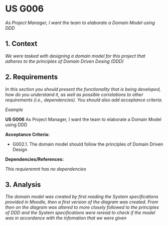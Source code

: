 # US G006

*As Project Manager, I want the team to elaborate a Domain Model using DDD*

## 1. Context

*We were tasked with designing a domain model for this project that adheres to the principles of Domain Driven Desing (DDD)*
## 2. Requirements

*In this section you should present the functionality that is being developed, how do you understand it, as well as possible correlations to other requirements (i.e., dependencies). You should also add acceptance criteria.*

*Example*

**US G006** As Project Manager, I want the team to elaborate a Domain Model using DDD

**Acceptance Criteria:**

- G002.1. The domain model should follow the principles of Domain Driven Design


**Dependencies/References:**

*This requieremnt has no dependencies*

## 3. Analysis

*The domain model was created by first reading the System specifications provided in Moodle, then a first version of the diagram was created.*
*From then on the diagram was altered to more closely followed to the principles of DDD and  the System specifications were reread to  check if the model was in accordance with the infomation that we were given*

